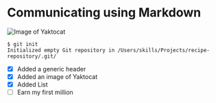 # Communicating using Markdown

![Image of Yaktocat](https://octodex.github.com/images/yaktocat.png)

```
$ git init
Initialized empty Git repository in /Users/skills/Projects/recipe-repository/.git/
```

- [x] Added a generic header
- [x] Added an image of Yaktocat
- [x] Added List
- [ ] Earn my first million
